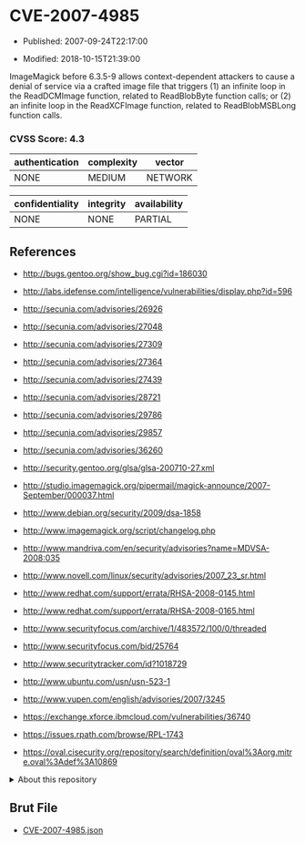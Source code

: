 # CVE-2007-4985

- Published: 2007-09-24T22:17:00

- Modified: 2018-10-15T21:39:00

ImageMagick before 6.3.5-9 allows context-dependent attackers to cause a denial of service via a crafted image file that triggers (1) an infinite loop in the ReadDCMImage function, related to ReadBlobByte function calls; or (2) an infinite loop in the ReadXCFImage function, related to ReadBlobMSBLong function calls.

### CVSS Score: **4.3**

| authentication | complexity | vector |
| --- | --- | --- |
| NONE | MEDIUM | NETWORK |

| confidentiality | integrity | availability |
| --- | --- | --- |
| NONE | NONE | PARTIAL |

## References

* http://bugs.gentoo.org/show_bug.cgi?id=186030

* http://labs.idefense.com/intelligence/vulnerabilities/display.php?id=596

* http://secunia.com/advisories/26926

* http://secunia.com/advisories/27048

* http://secunia.com/advisories/27309

* http://secunia.com/advisories/27364

* http://secunia.com/advisories/27439

* http://secunia.com/advisories/28721

* http://secunia.com/advisories/29786

* http://secunia.com/advisories/29857

* http://secunia.com/advisories/36260

* http://security.gentoo.org/glsa/glsa-200710-27.xml

* http://studio.imagemagick.org/pipermail/magick-announce/2007-September/000037.html

* http://www.debian.org/security/2009/dsa-1858

* http://www.imagemagick.org/script/changelog.php

* http://www.mandriva.com/en/security/advisories?name=MDVSA-2008:035

* http://www.novell.com/linux/security/advisories/2007_23_sr.html

* http://www.redhat.com/support/errata/RHSA-2008-0145.html

* http://www.redhat.com/support/errata/RHSA-2008-0165.html

* http://www.securityfocus.com/archive/1/483572/100/0/threaded

* http://www.securityfocus.com/bid/25764

* http://www.securitytracker.com/id?1018729

* http://www.ubuntu.com/usn/usn-523-1

* http://www.vupen.com/english/advisories/2007/3245

* https://exchange.xforce.ibmcloud.com/vulnerabilities/36740

* https://issues.rpath.com/browse/RPL-1743

* https://oval.cisecurity.org/repository/search/definition/oval%3Aorg.mitre.oval%3Adef%3A10869

<details>
<summary>About this repository</summary> 

  This repository is part of the project [Live Hack CVE](https://github.com/Live-Hack-CVE). Main website can be found [www.live-hack.org](https://www.live-hack.org) 
  
  Made by [Sn0wAlice](https://github.com/Sn0wAlice) for the people that care about security and need to have a feed of the latest CVEs. Hope you enjoy it, don't forget to star the repo and follow me on [Twitter](https://twitter.com/Sn0wAlice) and [Github](https://github.com/Sn0wAlice). And that is my [personnal website](https://www.alice-snow.me/)

  - [Home Page](https://github.com/Live-Hack-CVE)
  - [Framework](https://github.com/Live-Hack-CVE/cve-framework)
  - [CVE database](https://github.com/Live-Hack-CVE/full_database)
  - [Changelog](https://github.com/Live-Hack-CVE/Changelog)
</details>

## Brut File

* [CVE-2007-4985.json](https://raw.githubusercontent.com/Live-Hack-CVE/full_database/main/cves/2007/CVE-2007-4985.json)

